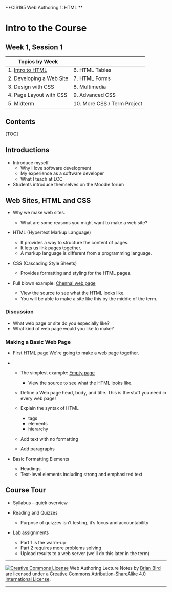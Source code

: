 **CIS195 Web Authoring 1: HTML                  **

# Intro to the Course

## Week 1, Session 1

| Topics by Week           |                             |
| ------------------------ | --------------------------- |
| 1. <u>Intro to HTML</u>  | 6. HTML Tables              |
| 2. Developing a Web Site | 7. HTML Forms               |
| 3. Design with CSS       | 8. Multimedia               |
| 4. Page Layout with CSS  | 9. Advanced CSS             |
| 5. Midterm               | 10. More CSS / Term Project |

## Contents

[TOC]

## Introductions

- Introduce myself
  - Why I love software development
  - My experience as a software developer
  - What I teach at LCC
- Students introduce themselves on the Moodle forum

## Web Sites, HTML and CSS

- Why we make web sites.
  - What are some reasons you might want to make a web site?
- HTML (Hypertext Markup Language)
  - It provides a way to structure the content of pages.
  - It lets us link pages together.
  - A markup language is different from a programming language.
- CSS (Cascading Style Sheets)
  - Provides formatting and styling for the HTML pages.
- Full blown example: [Chennai web page](https://lcc-cit.github.io/CIS195-Demos/Unit02\SouthIndia\Chennai)

  - View the source to see what the HTML looks like.
  - You will be able to make a site like this by the middle of the term.

### Discussion

- What web page or site do you especially like?
- What kind of web page would you like to make?

### Making a Basic Web Page

- First HTML page
  We're going to make a web page together.

- - The simplest example: [Empty page](https://lcc-cit.github.io/CIS195-Demos/Unit01/BasicPage/empty.html)

    - View the source to see what the HTML looks like.

  - Define a Web page head, body, and title.
  This is the stuff you need in every web page!

  - Explain the syntax of HTML
    - tags
    - elements
    - hierarchy
  
  - Add text with no formatting

  - Add paragraphs

- Basic Formatting Elements

  - Headings
  - Text-level elements including strong and emphasized text

## Course Tour

- Syllabus – quick overview

- Reading and Quizzes

  - Purpose of quizzes isn’t testing, it’s focus and accountability

- Lab assignments

  - Part 1 is the warm-up
  - Part 2 requires more problems solving
  - Upload results to a web server (we'll do this later in the term)

------

[![Creative Commons License](https://i.creativecommons.org/l/by-sa/4.0/88x31.png)](http://creativecommons.org/licenses/by-sa/4.0/) Web Authoring Lecture Notes by [Brian Bird](https://profbird.dev) are licensed under a [Creative Commons Attribution-ShareAlike 4.0 International License](http://creativecommons.org/licenses/by-sa/4.0/). 

------------

